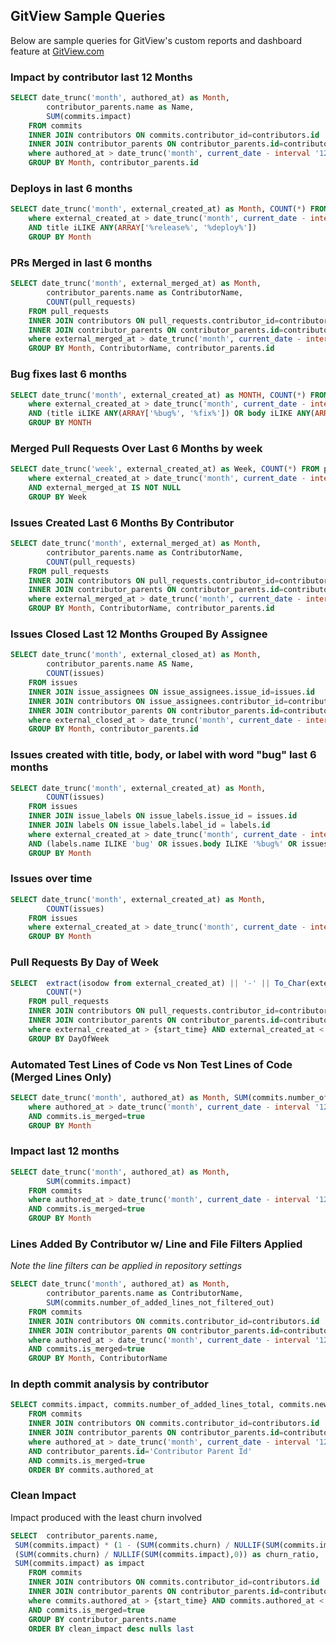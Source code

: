 ## GitView Sample Queries

Below are sample queries for GitView's custom reports and dashboard feature at [GitView.com](https://gitview.com)

### Impact by contributor last 12 Months

```sql
SELECT date_trunc('month', authored_at) as Month,
        contributor_parents.name as Name,
        SUM(commits.impact)
    FROM commits
    INNER JOIN contributors ON commits.contributor_id=contributors.id
    INNER JOIN contributor_parents ON contributor_parents.id=contributors.contributor_parent_id
    where authored_at > date_trunc('month', current_date - interval '12' month)
    GROUP BY Month, contributor_parents.id
```

### Deploys in last 6 months

```sql
SELECT date_trunc('month', external_created_at) as Month, COUNT(*) FROM pull_requests
    where external_created_at > date_trunc('month', current_date - interval '6' month)
    AND title iLIKE ANY(ARRAY['%release%', '%deploy%'])
    GROUP BY Month
```

### PRs Merged in last 6 months

```sql
SELECT date_trunc('month', external_merged_at) as Month,
        contributor_parents.name as ContributorName,
        COUNT(pull_requests)
    FROM pull_requests
    INNER JOIN contributors ON pull_requests.contributor_id=contributors.id
    INNER JOIN contributor_parents ON contributor_parents.id=contributors.contributor_parent_id
    where external_merged_at > date_trunc('month', current_date - interval '6' month)
    GROUP BY Month, ContributorName, contributor_parents.id
```

### Bug fixes last 6 months

```sql
SELECT date_trunc('month', external_created_at) as MONTH, COUNT(*) FROM pull_requests
    where external_created_at > date_trunc('month', current_date - interval '6' month)
    AND (title iLIKE ANY(ARRAY['%bug%', '%fix%']) OR body iLIKE ANY(ARRAY['%bug%', '%fix%']))
    GROUP BY MONTH
```


### Merged Pull Requests Over Last 6 Months by week

```sql
SELECT date_trunc('week', external_created_at) as Week, COUNT(*) FROM pull_requests
    where external_created_at > date_trunc('month', current_date - interval '6' month)
    AND external_merged_at IS NOT NULL
    GROUP BY Week
```

### Issues Created Last 6 Months By Contributor

```sql
SELECT date_trunc('month', external_merged_at) as Month,
        contributor_parents.name as ContributorName,
        COUNT(pull_requests)
    FROM pull_requests
    INNER JOIN contributors ON pull_requests.contributor_id=contributors.id
    INNER JOIN contributor_parents ON contributor_parents.id=contributors.contributor_parent_id
    where external_merged_at > date_trunc('month', current_date - interval '6' month)
    GROUP BY Month, ContributorName, contributor_parents.id
```


### Issues Closed Last 12 Months Grouped By Assignee

```sql
SELECT date_trunc('month', external_closed_at) as Month,
        contributor_parents.name AS Name,
        COUNT(issues)
    FROM issues
    INNER JOIN issue_assignees ON issue_assignees.issue_id=issues.id
    INNER JOIN contributors ON issue_assignees.contributor_id=contributors.id
    INNER JOIN contributor_parents ON contributor_parents.id=contributors.contributor_parent_id
    where external_closed_at > date_trunc('month', current_date - interval '12' month)
    GROUP BY Month, contributor_parents.id
```

### Issues created with title, body, or label with word "bug" last 6 months

```sql
SELECT date_trunc('month', external_created_at) as Month,
        COUNT(issues)
    FROM issues
    INNER JOIN issue_labels ON issue_labels.issue_id = issues.id
    INNER JOIN labels ON issue_labels.label_id = labels.id
    where external_created_at > date_trunc('month', current_date - interval '6' month)
    AND (labels.name ILIKE 'bug' OR issues.body ILIKE '%bug%' OR issues.title ILIKE '%bug%')
    GROUP BY Month
```

### Issues over time

```sql
SELECT date_trunc('month', external_created_at) as Month,
        COUNT(issues)
    FROM issues
    where external_created_at > date_trunc('month', current_date - interval '24' month)
    GROUP BY Month
```

### Pull Requests By Day of Week

```sql
SELECT  extract(isodow from external_created_at) || '-' || To_Char(external_created_at, 'DAY') as DayOfWeek,
        COUNT(*)
    FROM pull_requests
    INNER JOIN contributors ON pull_requests.contributor_id=contributors.id
    INNER JOIN contributor_parents ON contributor_parents.id=contributors.contributor_parent_id
    where external_created_at > {start_time} AND external_created_at < {end_time}
    GROUP BY DayOfWeek
```

### Automated Test Lines of Code vs Non Test Lines of Code (Merged Lines Only)

```sql
SELECT date_trunc('month', authored_at) as Month, SUM(commits.number_of_added_lines_not_filtered_out) - SUM(commits.number_of_added_test_lines_not_filtered_out) as NonTestLines, SUM(commits.number_of_added_test_lines_not_filtered_out) as TestLines FROM commits
    where authored_at > date_trunc('month', current_date - interval '12' month)
    AND commits.is_merged=true
    GROUP BY Month
```

### Impact last 12 months

```sql
SELECT date_trunc('month', authored_at) as Month,
        SUM(commits.impact)
    FROM commits
    where authored_at > date_trunc('month', current_date - interval '12' month)
    AND commits.is_merged=true
    GROUP BY Month
```

### Lines Added By Contributor w/ Line and File Filters Applied

*Note the line filters can be applied in repository settings*


```sql
SELECT date_trunc('month', authored_at) as Month,
        contributor_parents.name as ContributorName,
        SUM(commits.number_of_added_lines_not_filtered_out)
    FROM commits
    INNER JOIN contributors ON commits.contributor_id=contributors.id
    INNER JOIN contributor_parents ON contributor_parents.id=contributors.contributor_parent_id
    where authored_at > date_trunc('month', current_date - interval '12' month)
    AND commits.is_merged=true
    GROUP BY Month, ContributorName
```

### In depth commit analysis by contributor

```sql
SELECT commits.impact, commits.number_of_added_lines_total, commits.new_work, commits.simple_work, commits.churn, commits.help_others, commits.legacy_refactor, commits.ignored_lines, commits.number_of_removed_lines_total, number_of_added_lines_total, commits.authored_at, commits.sha
    FROM commits
    INNER JOIN contributors ON commits.contributor_id=contributors.id
    INNER JOIN contributor_parents ON contributor_parents.id=contributors.contributor_parent_id
    where authored_at > date_trunc('month', current_date - interval '12' month)
    AND contributor_parents.id='Contributor Parent Id'
    AND commits.is_merged=true
    ORDER BY commits.authored_at
```


### Clean Impact 

Impact produced with the least churn involved

```sql
SELECT  contributor_parents.name,
 SUM(commits.impact) * (1 - (SUM(commits.churn) / NULLIF(SUM(commits.impact),0))) as clean_impact,
 (SUM(commits.churn) / NULLIF(SUM(commits.impact),0)) as churn_ratio,
 SUM(commits.impact) as impact
    FROM commits
    INNER JOIN contributors ON commits.contributor_id=contributors.id
    INNER JOIN contributor_parents ON contributor_parents.id=contributors.contributor_parent_id
    where commits.authored_at > {start_time} AND commits.authored_at < {end_time}
    AND commits.is_merged=true
    GROUP BY contributor_parents.name
    ORDER BY clean_impact desc nulls last
```
